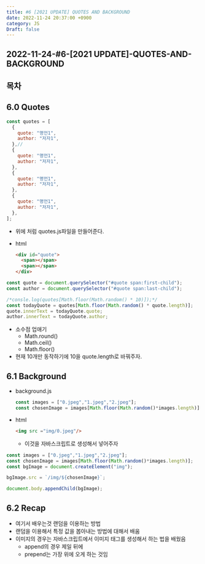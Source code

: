 ```yaml
---
title: #6 [2021 UPDATE] QUOTES AND BACKGROUND
date: 2022-11-24 20:37:00 +0900
category: JS
Draft: false
---
```


## 2022-11-24-#6-[2021 UPDATE]-QUOTES-AND-BACKGROUND

## 목차

## 6.0 Quotes 

```js
const quotes = [
  {
    quote: "명언1",
    author: "저자1",
  },//
  {
    quote: "명언1",
    author: "저자1",
  },
  {
    quote: "명언1",
    author: "저자1",
  },
  {
    quote: "명언1",
    author: "저자1",
  },    
];
```

- 위에 처럼 quotes.js파일을 만들어준다.

- html

  ```html
  <div id="quote">
    <span></span>
    <span></span>
  </div>
  ```

``` js
const quote = document.querySelector("#quote span:first-child");
const author = document.querySelector("#quote span:last-child");

/*consle.log(quotes[Math.floor(Math.random() * 10)]);*/
const todayQuote = quotes[Math.floor(Math.random() * quote.length)];
quote.innerText = todayQuote.quote;
author.innerText = todayQuote.author;
```

- 소수점 업애기
  - Math.round()
  - Math.ceil()
  - Math.floor()
- 현재 10개만 동작하기에 10을 quote.length로 바꿔주자.

## 6.1 Background

- background.js

  ```js
  const images = ["0.jpeg","1.jpeg","2.jpeg"];
  const chosenImage = images[Math.floor(Math.random()*images.length)];
  ```

- html

  ```html
  <img src ="img/0.jpeg"/>
  ```

  - 이것을 자바스크립트로 생성해서 넣어주자

```js
const images = ["0.jpeg","1.jpeg","2.jpeg"];
const chosenImage = images[Math.floor(Math.random()*images.length)];
const bgImage = document.createElement("img");

bgImage.src = `/img/${chosenImage}`;

document.body.appendChild(bgImage);
```

## 6.2 Recap

- 여기서 배우는것 랜덤을 이용하는 방법
- 랜덤을 이용해서 특정 값을 봅아내는 방법에 대해서 배움
- 이미지의 경우는 자바스크립트에서 이미지 태그를 생성해서 하는 법을 배웠음
  - append의 경우 제일 뒤에
  - prepend는 가장 위에 오게 하는 것임